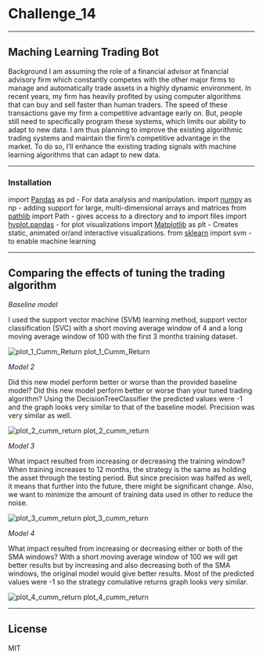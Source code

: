 # Challenge_14

---

## Maching Learning Trading Bot

Background
I am assuming the role of a financial advisor at financial advisory firm which constantly competes with the other major firms to manage and automatically trade assets in a highly dynamic environment. In recent years, my firm has heavily profited by using computer algorithms that can buy and sell faster than human traders. The speed of these transactions gave my firm a competitive advantage early on. But, people still need to specifically program these systems, which limits our ability to adapt to new data. I am thus planning to improve the existing algorithmic trading systems and maintain the firm’s competitive advantage in the market. To do so, I’ll enhance the existing trading signals with machine learning algorithms that can adapt to new data.

---

### Installation

import [Pandas](https://pandas.pydata.org/) as pd  - For data analysis and manipulation.
import [numpy](https://numpy.org/) as np - adding support for large, multi-dimensional arrays and matrices
from [pathlib](https://docs.python.org/3/library/pathlib.html) import Path - gives access to a directory and to import files
import [hvplot.pandas](https://hvplot.holoviz.org/) - for plot visualizations
import [Matplotlib](https://matplotlib.org/) as plt - Creates static, animated or/and interactive visualizations.
from [sklearn](https://hvplot.holoviz.org/) import svm - to enable machine learning

---

## Comparing the effects of tuning the trading algorithm

*Baseline model*

I used the support vector machine (SVM) learning method, support vector classification (SVC) with a short moving average window of 4 and a long moving average window of 100 with the first 3 months training dataset.

![plot_1_Cumm_Return](https://user-images.githubusercontent.com/101282610/191393893-c3674748-7799-4dbc-babc-8b68fad87cc5.png)
plot_1_Cumm_Return

*Model 2*

Did this new model perform better or worse than the provided baseline model? Did this new model perform better or worse than your tuned trading algorithm?
Using the DecisionTreeClassifier the predicted values were -1 and the graph looks very similar to that of the baseline model. Precision was very similar as well.

![plot_2_cumm_return](https://user-images.githubusercontent.com/101282610/191394862-1df9e181-dc37-4e65-9444-2fab17721dad.png)
plot_2_cumm_return

*Model 3*

What impact resulted from increasing or decreasing the training window?
When training increases to 12 months, the strategy is the same as holding the asset through the testing period. But since precision was halfed as well, it means that further into the future, there might be significant change. Also, we want to minimize the amount of training data used in other to reduce the noise.

![plot_3_cumm_return](https://user-images.githubusercontent.com/101282610/191395877-75b852a5-071a-437c-91e0-ef247d31f934.png)
plot_3_cumm_return

*Model 4*

What impact resulted from increasing or decreasing either or both of the SMA windows?
With a short moving average window of 100 we will get better results but by increasing and also decreasing both of the SMA windows, the original model would give better results. Most of the predicted values were -1 so the strategy comulative returns graph looks very similar.

![plot_4_cumm_return](https://user-images.githubusercontent.com/101282610/191396247-4f0eea05-5714-4b7b-ba3c-515c6c2a3461.png)
plot_4_cumm_return

---

## License
MIT
